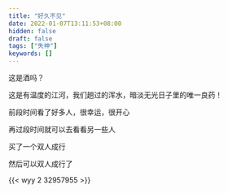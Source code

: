 ```yaml
---
title: "好久不见"
date: 2022-01-07T13:11:53+08:00
hidden: false
draft: false
tags: ["失神"]
keywords: []
---
```


这是酒吗？

这是有温度的江河，我们趟过的浑水，暗淡无光日子里的唯一良药！

前段时间看了好多人，很幸运，很开心

再过段时间就可以去看看另一些人

买了一个双人成行

然后可以双人成行了



{{< wyy 2 32957955 >}}

